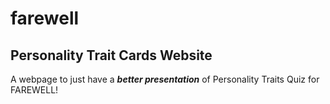 # farewell

## Personality Trait Cards Website
A webpage to just have a _**better presentation**_ of Personality Traits Quiz for FAREWELL!
